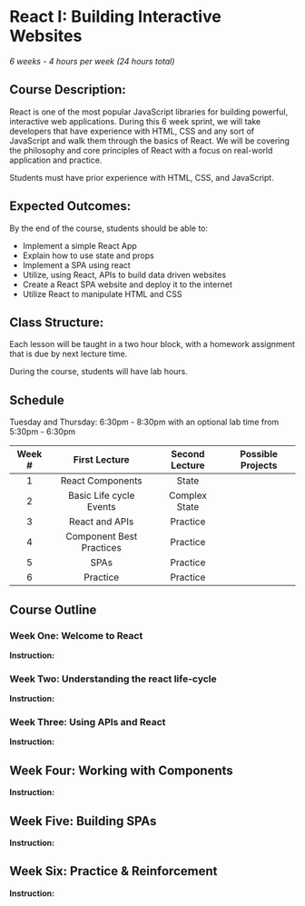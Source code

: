 # React I: Building Interactive Websites

_6 weeks - 4 hours per week (24 hours total)_

## Course Description:

React is one of the most popular JavaScript libraries for building powerful, interactive web applications. During this 6 week sprint, we will take developers that have experience with HTML, CSS and any sort of JavaScript and walk them through the basics of React. We will be covering the philosophy and core principles of React with a focus on real-world application and practice.

Students must have prior experience with HTML, CSS, and JavaScript.

## Expected Outcomes:

By the end of the course, students should be able to:

- Implement a simple React App
- Explain how to use state and props
- Implement a SPA using react
- Utilize, using React, APIs to build data driven websites
- Create a React SPA website and deploy it to the internet
- Utilize React to manipulate HTML and CSS

## Class Structure:

Each lesson will be taught in a two hour block, with a homework assignment that is due by next lecture time.

During the course, students will have lab hours.

## Schedule

Tuesday and Thursday: 6:30pm - 8:30pm with an optional lab time from 5:30pm - 6:30pm

| Week # |      First Lecture       | Second Lecture | Possible Projects |
| :----: | :----------------------: | :------------: | :---------------: |
|   1    |     React Components     |     State      |                   |
|   2    | Basic Life cycle Events  | Complex State  |                   |
|   3    |      React and APIs      |    Practice    |                   |
|   4    | Component Best Practices |    Practice    |                   |
|   5    |           SPAs           |    Practice    |                   |
|   6    |         Practice         |    Practice    |                   |

## Course Outline

### Week One: Welcome to React

**Instruction:**

### Week Two: Understanding the react life-cycle

**Instruction:**

### Week Three: Using APIs and React

**Instruction:**

## Week Four: Working with Components

**Instruction:**

## Week Five: Building SPAs

**Instruction:**

## Week Six: Practice & Reinforcement

**Instruction:**
